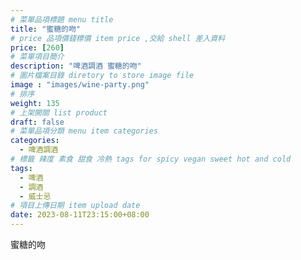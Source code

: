```yaml
---
# 菜單品項標題 menu title 
title: "蜜糖的吻"
# price 品項價錢標價 item price ,交給 shell 差入資料
price: [260] 
# 菜單項目簡介 
description: "啤酒調酒 蜜糖的吻"
# 圖片檔案目錄 diretory to store image file
image : "images/wine-party.png"
# 排序
weight: 135 
# 上架開關 list product 
draft: false
# 菜單品項分類 menu item categories 
categories:
  - 啤酒調酒 
# 標籤 辣度 素食 甜食 冷熱 tags for spicy vegan sweet hot and cold 
tags:
  - 啤酒
  - 調酒 
  - 威士忌
# 項目上傳日期 item upload date 
date: 2023-08-11T23:15:00+08:00
---
```


 蜜糖的吻

